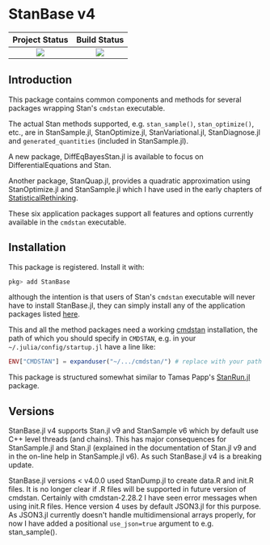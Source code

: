 # StanBase v4

| **Project Status**          |  **Build Status** |
|:---------------------------:|:-----------------:|
|![][project-status-img] | ![][CI-build] |

[docs-dev-img]: https://img.shields.io/badge/docs-dev-blue.svg
[docs-dev-url]: https://stanjulia.github.io/StanBase.jl/latest

[docs-stable-img]: https://img.shields.io/badge/docs-stable-blue.svg
[docs-stable-url]: https://stanjulia.github.io/StanBase.jl/stable

[CI-build]: https://github.com/stanjulia/StanBase.jl/workflows/CI/badge.svg?branch=master

[issues-url]: https://github.com/stanjulia/StanBase.jl/issues

[project-status-img]: https://img.shields.io/badge/lifecycle-stable-green.svg

## Introduction

This package contains common components and methods for several packages wrapping Stan's `cmdstan` executable. 

The actual Stan methods supported, e.g. `stan_sample()`,  `stan_optimize()`, etc., are in StanSample.jl, StanOptimize.jl, StanVariational.jl, StanDiagnose.jl and `generated_quantities` (included in StanSample.jl). 

A new package, DiffEqBayesStan.jl is available to focus on DifferentialEquations and Stan.

Another package, StanQuap.jl, provides a quadratic approximation using StanOptimize.jl and StanSample.jl which I have used in the early chapters of [StatisticalRethinking](https://github.com/StatisticalRethinkingJulia).

These six application packages support all features and options currently available in the `cmdstan` executable.

## Installation

This package is registered. Install it with:
```Julia
pkg> add StanBase
```
although the intention is that users of Stan's `cmdstan` executable will never have to install StanBase.jl, they can simply install any of the application packages listed [here](https://github.com/StanJulia). 

This and all the method packages need a working [cmdstan](https://mc-stan.org/users/interfaces/cmdstan.html) installation, the path of which you should specify in `CMDSTAN`, e.g. in your `~/.julia/config/startup.jl` have a line like:
```julia
ENV["CMDSTAN"] = expanduser("~/.../cmdstan/") # replace with your path
```

This package is structured somewhat similar to Tamas Papp's [StanRun.jl](https://github.com/tpapp/StanRun.jl) package. 

## Versions

StanBase.jl v4 supports Stan.jl v9 and StanSample v6 which by default use C++ level threads (and chains). This has major consequences for StanSample.jl and Stan.jl (explained in the documentation of Stan.jl v9 and in the on-line help in StanSample.jl v6). As such StanBase.jl v4 is a breaking update.

StanBase.jl versions < v4.0.0 used StanDump.jl to create data.R and init.R files. It is no longer clear if .R files will be supported in future version of cmdstan. Certainly with cmdstan-2.28.2 I have seen error messages when using init.R files. Hence version 4 uses by default JSON3.jl for this purpose. As JSON3.jl currently doesn't handle multidimensional arrays properly, for now I have added a positional `use_json=true` argument to e.g. stan_sample().

